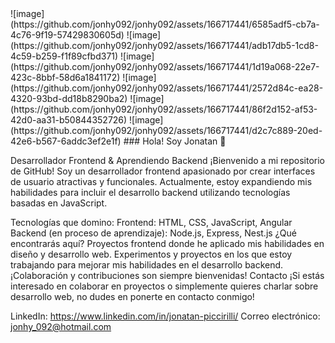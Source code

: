 <picture>
![image](https://github.com/jonhy092/jonhy092/assets/166717441/6585adf5-cb7a-4c76-9f19-57429830605d)
![image](https://github.com/jonhy092/jonhy092/assets/166717441/adb17db5-1cd8-4c59-b259-f1f89cfbd371)
![image](https://github.com/jonhy092/jonhy092/assets/166717441/1d19a068-22e7-423c-8bbf-58d6a1841172)
![image](https://github.com/jonhy092/jonhy092/assets/166717441/2572d84c-ea28-4320-93bd-dd18b8290ba2)
![image](https://github.com/jonhy092/jonhy092/assets/166717441/86f2d152-af53-42d0-aa31-b50844352726)
![image](https://github.com/jonhy092/jonhy092/assets/166717441/d2c7c889-20ed-42e6-b567-6addc3ef2e1f)
</picture>
### Hola! Soy Jonatan 👋

Desarrollador Frontend & Aprendiendo Backend
¡Bienvenido a mi repositorio de GitHub! Soy un desarrollador frontend apasionado por crear interfaces de usuario atractivas y funcionales. Actualmente, estoy expandiendo mis habilidades para incluir el desarrollo backend utilizando tecnologías basadas en JavaScript.

Tecnologías que domino:
Frontend: HTML, CSS, JavaScript, Angular
Backend (en proceso de aprendizaje): Node.js, Express, Nest.js
¿Qué encontrarás aquí?
Proyectos frontend donde he aplicado mis habilidades en diseño y desarrollo web.
Experimentos y proyectos en los que estoy trabajando para mejorar mis habilidades en el desarrollo backend.
¡Colaboración y contribuciones son siempre bienvenidas!
Contacto
¡Si estás interesado en colaborar en proyectos o simplemente quieres charlar sobre desarrollo web, no dudes en ponerte en contacto conmigo!

LinkedIn: https://www.linkedin.com/in/jonatan-piccirilli/
Correo electrónico: jonhy_092@hotmail.com

